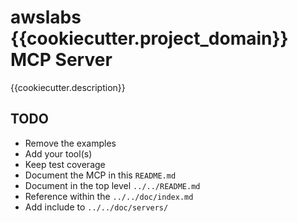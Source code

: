 # awslabs {{cookiecutter.project_domain}} MCP Server

{{cookiecutter.description}}

## TODO

* Remove the examples
* Add your tool(s)
* Keep test coverage
* Document the MCP in this `README.md`
* Document in the top level `../../README.md`
* Reference within the `../../doc/index.md`
* Add include to `../../doc/servers/`
